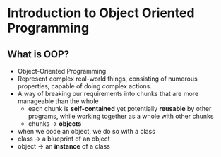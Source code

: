 # Introduction to Object Oriented Programming

## What is OOP?
* Object-Oriented Programming
* Represent complex real-world things, consisting of numerous properties, capable of doing complex actions.
* A way of breaking our requirements into chunks that are more manageable than the whole
  * each chunk is **self-contained** yet potentially **reusable** by other programs, while working together as a whole with other chunks
  * chunks → **objects**
* when we code an object, we do so with a class
* class →  a blueprint of an object
* object → an **instance** of a class


